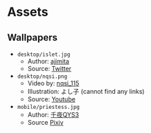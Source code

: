 # Assets

## Wallpapers
- `desktop/islet.jpg`
    - Author: [ajimita](https://twitter.com/ajimita)
    - Source: [Twitter](https://twitter.com/ajimita/status/1710954897477087563/photo/3)
- `desktop/nqsi.png`
    - Video by: [nqsi_115](https://x.com/nqsi_115)
    - Illustration: よし子 (cannot find any links)
    - Source: [Youtube](https://www.youtube.com/watch?v=lGUVWAjhpLA)
-  `mobile/priestess.jpg`
    - Author: [千夜QYS3](https://www.pixiv.net/en/users/7210261)
    - Source [Pixiv](https://www.pixiv.net/en/artworks/131609374)